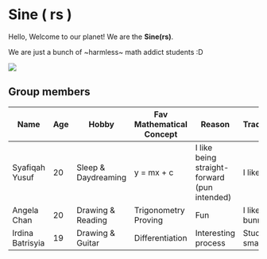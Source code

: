 # Sine ( rs ) 
Hello, Welcome to our planet! We are the **Sine(rs)**.

We are just a bunch of ~harmless~ math addict students :D

![](https://i.pinimg.com/564x/99/ed/7a/99ed7a7b583861501b57de7c9bda8d2d.jpg)

## Group members
Name | Age | Hobby | Fav Mathematical Concept | Reason | Trademark | Profile
--- | --- | --- | --- | --- | --- | ---
Syafiqah Yusuf | 20 | Sleep & Daydreaming | y = mx + c | I like  being straight-forward (pun intended) | I like  cats | [SyafYus](https://github.com/SyafYus)
Angela Chan | 20 | Drawing & Reading | Trigonometry Proving | Fun | I like bunnies | [Angela Chan](https://github.com/Angela-29)
Irdina Batrisyia | 19 | Drawing & Guitar | Differentiation | Interesting process | Study smart | [Irdina](https://github.com/nrirdnbtrsy)
